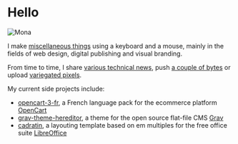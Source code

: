 # Hello

![Mona](https://github.githubassets.com/images/mona-whisper.gif)

I make [miscellaneous things](http://mergey.ch/) using a keyboard and a mouse, mainly in the fields of web design, digital publishing and visual branding.

From time to time, I share [various technical news](https://twitter.com/gizmecano), push [a couple of bytes](https://github.com/gizmecano) or upload [variegated pixels](https://dribbble.com/gizmecano).

My current side projects include:

- [opencart-3-fr](https://github.com/gizmecano/opencart-3-fr), a French language pack for the ecommerce platform [OpenCart](http://www.opencart.com/)
- [grav-theme-hereditor](https://github.com/gizmecano/grav-theme-hereditor), a theme for the open source flat-file CMS [Grav](https://getgrav.org/)
- [cadratin](https://github.com/gizmecano/cadratin), a layouting template based on em multiples for the free office suite [LibreOffice](https://www.libreoffice.org/)
